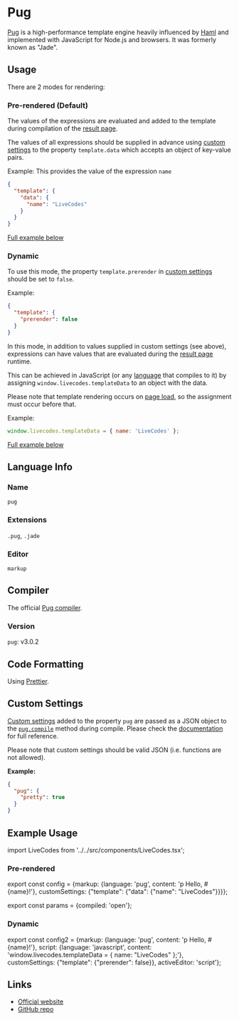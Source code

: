 # Pug

[Pug](https://pugjs.org/) is a high-performance template engine heavily influenced by [Haml](./haml.md) and implemented with JavaScript for Node.js and browsers. It was formerly known as "Jade".

## Usage

There are 2 modes for rendering:

### Pre-rendered (Default)

The values of the expressions are evaluated and added to the template during compilation of the [result page](../features/result.md).

The values of all expressions should be supplied in advance using [custom settings](../advanced/custom-settings.md) to the property `template.data` which accepts an object of key-value pairs.

Example: This provides the value of the expression `name`

```json title="Custom Settings"
{
  "template": {
    "data": {
      "name": "LiveCodes"
    }
  }
}
```

[Full example below](#pre-rendered)

### Dynamic

To use this mode, the property `template.prerender` in [custom settings](../advanced/custom-settings.md) should be set to `false`.

Example:

```json title="Custom Settings"
{
  "template": {
    "prerender": false
  }
}
```

In this mode, in addition to values supplied in custom settings (see above), expressions can have values that are evaluated during the [result page](../features/result.md) runtime.

This can be achieved in JavaScript (or any [language](../languages/) that compiles to it) by assigning `window.livecodes.templateData` to an object with the data.

Please note that template rendering occurs on [page load](https://developer.mozilla.org/en-US/docs/Web/API/Window/load_event), so the assignment must occur before that.

Example:

```js title="Script Editor (JS)"
window.livecodes.templateData = { name: 'LiveCodes' };
```

[Full example below](#dynamic-1)

## Language Info

### Name

`pug`

### Extensions

`.pug`, `.jade`

### Editor

`markup`

## Compiler

The official [Pug compiler](https://www.npmjs.com/package/pug).

### Version

`pug`: v3.0.2

## Code Formatting

Using [Prettier](https://prettier.io/).

## Custom Settings

[Custom settings](../advanced/custom-settings.md) added to the property `pug` are passed as a JSON object to the [`pug.compile`](https://pugjs.org/api/reference.html#pugcompilesource-options) method during compile. Please check the [documentation](https://pugjs.org/api/reference.html#options) for full reference.

Please note that custom settings should be valid JSON (i.e. functions are not allowed).

**Example:**

```json title="Custom Settings"
{
  "pug": {
    "pretty": true
  }
}
```

## Example Usage

import LiveCodes from '../../src/components/LiveCodes.tsx';

### Pre-rendered

export const config = {markup: {language: 'pug', content: 'p Hello, #{name}!'}, customSettings: {"template": {"data": {"name": "LiveCodes"}}}};

export const params = {compiled: 'open'};

<LiveCodes config={config} params={params}></LiveCodes>

### Dynamic

export const config2 = {markup: {language: 'pug', content: 'p Hello, #{name}!'}, script: {language: 'javascript', content: 'window.livecodes.templateData = { name: "LiveCodes" };'}, customSettings: {"template": {"prerender": false}}, activeEditor: 'script'};

<LiveCodes config={config2}></LiveCodes>

## Links

- [Official website](https://pugjs.org/)
- [GitHub repo](https://github.com/pugjs/pug)
